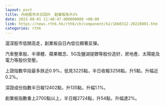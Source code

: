 ```yaml
---
layout: post
title: 內地股市半日回升　創業板急升2%
date: 2022-08-01 11:40:47.000000000 +08:00
link: https://news.rthk.hk/rthk/ch/component/k2/1660312-20220801.htm
categories: rthk
---
```


滬深股市低開高走，創業板自日內低位顯著反彈。

汽車整車股、半導體、蘋果概念、5G及鹽湖提鋰等股份造好，房地產、太陽能及電力等股份受壓。

上證指數早段最多跌近0.9%，低見3225點，半日收報3258點，升5點，升幅近0.2%。

深證成份指數半日報12402點，升135點，升幅1.1%。

創業板指數重上2700點以上，半日報2724點，升54點，升幅達2%。
